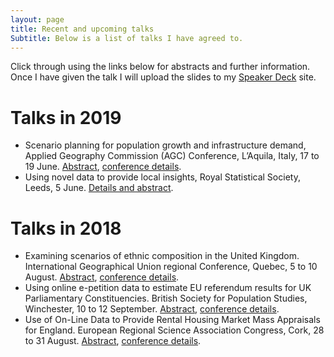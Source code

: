 ```yaml
---
layout: page
title: Recent and upcoming talks
Subtitle: Below is a list of talks I have agreed to.
---
```


Click through using the links below for abstracts and further information. Once I have given the talk I will upload the slides to my [Speaker Deck](https://speakerdeck.com/niklomax/) site.

# Talks in 2019
- Scenario planning for population growth and infrastructure demand, Applied Geography Commission (AGC) Conference, L’Aquila, Italy, 17 to 19 June. [Abstract](https://niklomax.github.io/2019-04-02-laquila/), [conference details](https://www.age-geografia.es/site/?p=8547).
- Using novel data to provide local insights, Royal Statistical Society, Leeds, 5 June. [Details and abstract](https://sites.google.com/site/rssleedsbradford/home/2018---2019/spatial-mapping).

# Talks in 2018
- Examining scenarios of ethnic composition in the United Kingdom. International Geographical Union regional Conference, Quebec, 5 to 10 August. [Abstract](https://niklomax.github.io/2018-05-29-Quebec/), [conference details](http://igu2018.ulaval.ca).
- Using online e-petition data to estimate EU referendum results for UK Parliamentary Constituencies. British Society for Population Studies, Winchester, 10 to 12 September. [Abstract](https://niklomax.github.io/2018-05-29-Winchester/), [conference details](http://www.lse.ac.uk/social-policy/research/Research-clusters/british-society-for-population-studies/annual-conference).
- Use of On-Line Data to Provide Rental Housing Market Mass Appraisals for England. European Regional Science Association Congress, Cork, 28 to 31 August. [Abstract](https://niklomax.github.io/2018-05-29-Cork/), [conference details](http://ersa.org/events/58th-ersa-congress/).

